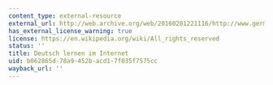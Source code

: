 ```yaml
---
content_type: external-resource
external_url: http://web.archive.org/web/20160201221116/http://www.germanprofessor.org/
has_external_license_warning: true
license: https://en.wikipedia.org/wiki/All_rights_reserved
status: ''
title: Deutsch lernen im Internet
uid: b062865d-78a9-452b-acd1-7f035f7575cc
wayback_url: ''
---
```

